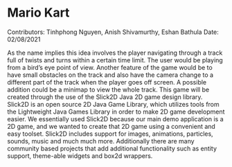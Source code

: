 # Mario Kart
Contributors: Tinhphong Nguyen, Anish Shivamurthy, Eshan Bathula
Date: 02/08/2021

As the name implies this idea involves the player navigating through a track full of twists and turns within a certain time limit. The user would be playing from a bird’s eye point of view. Another feature of the game would be to have small obstacles on the track and also have the camera change to a different part of the track when the player goes off screen. A possible addition could be a minimap to view the whole track. This game will be created through the use of the Slick2D Java 2D game design library. Slick2D is an open source 2D Java Game Library, which utilizes tools from the Lightweight Java Games Library in order to make 2D game development easier. We essentially used Slick2D because our main demo application is a 2D game, and we wanted to create that 2D game using a convenient and easy toolset. Slick2D includes support for images, animations, particles, sounds, music and much much more. Additionally there are many community based projects that add additional functionality such as entity support, theme-able widgets and box2d wrappers.  

